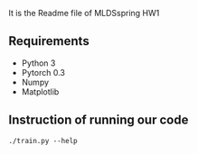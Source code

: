 It is the Readme file of MLDSspring HW1 
## Requirements

- Python 3
- Pytorch 0.3
- Numpy
- Matplotlib

## Instruction of running our code


```
./train.py --help
```

```

```
